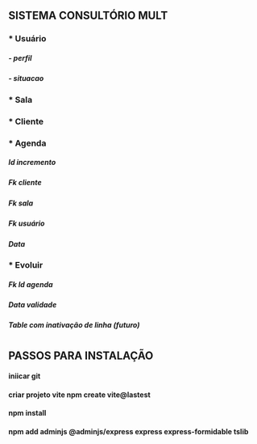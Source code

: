 ## SISTEMA CONSULTÓRIO MULT
### * Usuário
##### - perfil
##### - situacao
### * Sala
### * Cliente
### * Agenda
#####  Id incremento
#####  Fk cliente
#####  Fk sala
#####  Fk usuário
#####  Data

### * Evoluir
#####  Fk Id agenda
#####  Data validade
#####  Table com inativação de linha (futuro)
#
## PASSOS PARA INSTALAÇÃO
#### iniicar git
#### criar projeto vite npm create vite@lastest
#### npm install
#### npm add adminjs @adminjs/express express express-formidable tslib
#### 